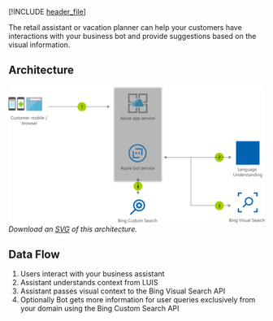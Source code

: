 


[!INCLUDE [header_file](../../../includes/sol-idea-header.md)]

The retail assistant or vacation planner can help your customers have interactions with your business bot and provide suggestions based on the visual information.

## Architecture

![Architecture diagram](../media/retail-assistant-or-vacation-planner-with-visual-capabilities.png)
*Download an [SVG](../media/retail-assistant-or-vacation-planner-with-visual-capabilities.svg) of this architecture.*

## Data Flow

1. Users interact with your business assistant
1. Assistant understands context from LUIS
1. Assistant passes visual context to the Bing Visual Search API
1. Optionally Bot gets more information for user queries exclusively from your domain using the Bing Custom Search API
